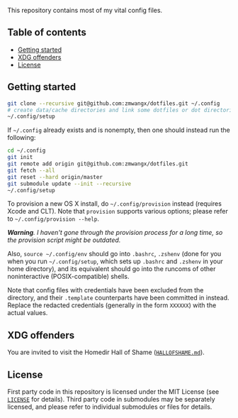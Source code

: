 This repository contains most of my vital config files.

<!-- START doctoc generated TOC please keep comment here to allow auto update -->
<!-- DON'T EDIT THIS SECTION, INSTEAD RE-RUN doctoc TO UPDATE -->

## Table of contents

- [Getting started](#getting-started)
- [XDG offenders](#xdg-offenders)
- [License](#license)

<!-- END doctoc generated TOC please keep comment here to allow auto update -->

## Getting started

```zsh
git clone --recursive git@github.com:zmwangx/dotfiles.git ~/.config
# create data/cache directories and link some dotfiles or dot directories to HOME
~/.config/setup
```

If `~/.config` already exists and is nonempty, then one should instead run the
following:

```zsh
cd ~/.config
git init
git remote add origin git@github.com:zmwangx/dotfiles.git
git fetch --all
git reset --hard origin/master
git submodule update --init --recursive
~/.config/setup
```

To provision a new OS X install, do `~/.config/provision` instead (requires
Xcode and CLT). Note that `provision` supports various options; please refer to
`~/.config/provision --help`.

_**Warning**. I haven't gone through the provision process for a long time, so
the provision script might be outdated._

Also, `source ~/.config/env` should go into `.bashrc`, `.zshenv` (done for you
when you run `~/.config/setup`, which sets up `.bashrc` and `.zshenv` in your
home directory), and its equivalent should go into the runcoms of other
noninteractive (POSIX-compatible) shells.

Note that config files with credentials have been excluded from the directory,
and their `.template` counterparts have been committed in instead. Replace the
redacted credentials (generally in the form `XXXXXX`) with the actual values.

## XDG offenders

You are invited to visit the Homedir Hall of Shame
([`HALLOFSHAME.md`](HALLOFSHAME.md)).

## License

First party code in this repository is licensed under the MIT License (see
[`LICENSE`](LICENSE) for details). Third party code in submodules may be
separately licensed, and please refer to individual submodules or files for
details.
